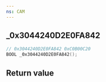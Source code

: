 ```yaml
---
ns: CAM
---
```

## _0x3044240D2E0FA842

```c
// 0x3044240D2E0FA842 0xC0B00C20
BOOL _0x3044240D2E0FA842();
```


## Return value
